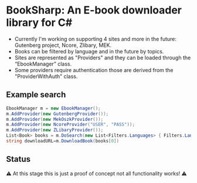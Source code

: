 # BookSharp: An E-book downloader library for C#
- Currently I'm working on supporting 4 sites and more in the future: Gutenberg project, Ncore, Zlibary, MEK.
- Books can be filtered by language and in the future by topics.
- Sites are represented as "Providers" and they can be loaded through the “EbookManager” class.
- Some providers require authentication those are derived from the "ProviderWithAuth" class.
## Example search
```csharp
EbookManager m = new EbookManager();
m.AddProvider(new GutenbergProvider());
m.AddProvider(new MekOszkProvider());
m.AddProvider(new NcoreProvider("USER", "PASS"));
m.AddProvider(new ZLibaryProvider());
List<Book> books = m.DoSearch(new List<Filters.Languages> { Filters.Languages.Hungarian }, new List<Filters.Topics> { Filters.Topics.None }, title: "math");
string downloadURL=m.DownloadBook(books[0])
```
## Status
:warning: At this stage this is just a proof of concept not all functionality works! :warning:
